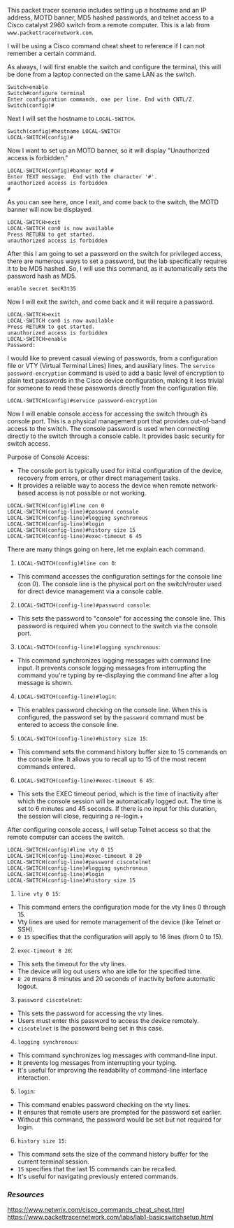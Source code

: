 This packet tracer scenario includes setting up a hostname and an IP address, MOTD banner, MD5 hashed passwords, and telnet access to a Cisco catalyst 2960 switch from a remote computer. This is a lab from `www.packettracernetwork.com`.

I will be using a Cisco command cheat sheet to reference if I can not remember a certain command.

As always, I will first enable the switch and configure the terminal, this will be done from a laptop connected on the same LAN as the switch.
```
Switch>enable
Switch#configure terminal
Enter configuration commands, one per line. End with CNTL/Z.
Switch(config)#
```

Next I will set the hostname to `LOCAL-SWITCH`.
```
Switch(config)#hostname LOCAL-SWITCH
LOCAL-SWITCH(config)#
```

Now I want to set up an MOTD banner, so it will display "Unauthorized access is forbidden."
```
LOCAL-SWITCH(config)#banner motd #
Enter TEXT message.  End with the character '#'.
unauthorized access is forbidden
#
```

As you can see here, once I exit, and come back to the switch, the MOTD banner will now be displayed.
```
LOCAL-SWITCH>exit
LOCAL-SWITCH con0 is now available
Press RETURN to get started.
unauthorized access is forbidden
```

After this I am going to set a password on the switch for privileged access, there are numerous ways to set a password, but the lab specifically requires it to be MD5 hashed. So, I will use this command, as it automatically sets the password hash as MD5.
```
enable secret $ecR3t35
```

Now I will exit the switch, and come back and it will require a password.
```
LOCAL-SWITCH>exit
LOCAL-SWITCH con0 is now available
Press RETURN to get started.
unauthorized access is forbidden
LOCAL-SWITCH>enable
Password:
```

I would like to prevent casual viewing of passwords, from a configuration file or VTY (Virtual Terminal Lines) lines, and auxiliary lines. The `service password-encryption` command is used to add a basic level of encryption to plain text passwords in the Cisco device configuration, making it less trivial for someone to read these passwords directly from the configuration file.
```
LOCAL-SWITCH(config)#service password-encryption
```

Now I will enable console access for accessing the switch through its console port. This is a physical management port that provides out-of-band access to the switch. The console password is used when connecting directly to the switch through a console cable. It provides basic security for switch access.

Purpose of Console Access:
- The console port is typically used for initial configuration of the device, recovery from errors, or other direct management tasks.
- It provides a reliable way to access the device when remote network-based access is not possible or not working.
```
LOCAL-SWITCH(config)#line con 0
LOCAL-SWITCH(config-line)#password console
LOCAL-SWITCH(config-line)#logging synchronous
LOCAL-SWITCH(config-line)#login
LOCAL-SWITCH(config-line)#history size 15
LOCAL-SWITCH(config-line)#exec-timeout 6 45
```

There are many things going on here, let me explain each command.
1. `LOCAL-SWITCH(config)#line con 0`:
- This command accesses the configuration settings for the console line (con 0). The console line is the physical port on the switch/router used for direct device management via a console cable.
2. `LOCAL-SWITCH(config-line)#password console`:
- This sets the password to "console" for accessing the console line. This password is required when you connect to the switch via the console port.
3. `LOCAL-SWITCH(config-line)#logging synchronous`:
- This command synchronizes logging messages with command line input. It prevents console logging messages from interrupting the command you're typing by re-displaying the command line after a log message is shown.
4. `LOCAL-SWITCH(config-line)#login`:
- This enables password checking on the console line. When this is configured, the password set by the `password` command must be entered to access the console line.
5. `LOCAL-SWITCH(config-line)#history size 15`:
- This command sets the command history buffer size to 15 commands on the console line. It allows you to recall up to 15 of the most recent commands entered.
6. `LOCAL-SWITCH(config-line)#exec-timeout 6 45`:
- This sets the EXEC timeout period, which is the time of inactivity after which the console session will be automatically logged out. The time is set to 6 minutes and 45 seconds. If there is no input for this duration, the session will close, requiring a re-login.+

After configuring console access, I will setup Telnet access so that the remote computer can access the switch.
```
LOCAL-SWITCH(config)#line vty 0 15
LOCAL-SWITCH(config-line)#exec-timeout 8 20
LOCAL-SWITCH(config-line)#password ciscotelnet
LOCAL-SWITCH(config-line)#logging synchronous
LOCAL-SWITCH(config-line)#login
LOCAL-SWITCH(config-line)#history size 15
```
1. `line vty 0 15`:
- This command enters the configuration mode for the vty lines 0 through 15.
- Vty lines are used for remote management of the device (like Telnet or SSH).
- `0 15` specifies that the configuration will apply to 16 lines (from 0 to 15).
2. `exec-timeout 8 20`:
- This sets the timeout for the vty lines.
- The device will log out users who are idle for the specified time.
- `8 20` means 8 minutes and 20 seconds of inactivity before automatic logout.
3. `password ciscotelnet`:
- This sets the password for accessing the vty lines.
- Users must enter this password to access the device remotely.
- `ciscotelnet` is the password being set in this case.
4. `logging synchronous`:
- This command synchronizes log messages with command-line input.
- It prevents log messages from interrupting your typing.
- It's useful for improving the readability of command-line interface interaction.
5. `login`:
- This command enables password checking on the vty lines.
- It ensures that remote users are prompted for the password set earlier.
- Without this command, the password would be set but not required for login.
6. `history size 15`:
- This command sets the size of the command history buffer for the current terminal session.
- `15` specifies that the last 15 commands can be recalled.
- It's useful for navigating previously entered commands.
### *Resources*
https://www.netwrix.com/cisco_commands_cheat_sheet.html
https://www.packettracernetwork.com/labs/lab1-basicswitchsetup.html